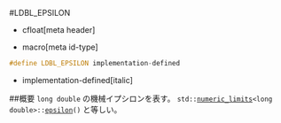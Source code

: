 #LDBL_EPSILON
* cfloat[meta header]

* macro[meta id-type]
```cpp
#define LDBL_EPSILON implementation-defined
```
* implementation-defined[italic]

##概要
`long double` の機械イプシロンを表す。
`std::`[`numeric_limits`](/reference/limits/numeric_limits.md)`<long double>::`[`epsilon`](/reference/limits/numeric_limits/epsilon.md)`()` と等しい。
